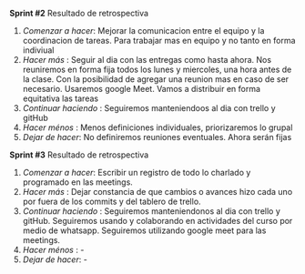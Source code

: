 **Sprint #2**
Resultado de retrospectiva

1. *Comenzar a hacer*: Mejorar la comunicacion entre el equipo y la coordinacion de tareas. Para trabajar mas en equipo y no tanto en forma indiviual 
2. *Hacer más* : Seguir al dia con las entregas como hasta ahora. Nos reuniremos en forma fija todos los lunes y miercoles, una hora antes de la clase. Con la posibilidad de agregar una reunion mas en caso de ser necesario. Usaremos google Meet. Vamos a distribuir en forma equitativa las tareas
3. *Continuar haciendo* : Seguiremos manteniendoos al dia con trello y gitHub
4. *Hacer ménos* : Menos definiciones individuales, priorizaremos lo grupal
5. *Dejar de hacer*: No definiremos reuniones eventuales. Ahora serán fijas



**Sprint #3**
Resultado de retrospectiva

1. *Comenzar a hacer*: Escribir un registro de todo lo charlado y programado en las meetings.
2. *Hacer más* : Dejar constancia de que cambios o avances hizo cada uno por fuera de los commits y del tablero de trello.
3. *Continuar haciendo* : Seguiremos manteniendonos al dia con trello y gitHub. Seguiremos usando y colaborando en actividades del curso por medio de whatsapp. Seguiremos utilizando google meet para las meetings.
4. *Hacer ménos* : -
5. *Dejar de hacer*: -


